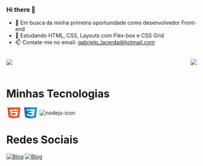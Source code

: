 ### Hi there 👋

- 🔭 Em busca da minha primeira oportunidade como desenvolvedor Front-end
- 🌱 Estudando HTML, CSS, Layouts com Flex-box e CSS Grid
- 📫 Contate-me no email: gabrielp_lacerda@hotmail.com

##

<div>
  
  <img  height="180em" src="https://github-readme-stats.vercel.app/api?username=Gabriel-silva-lacerda&show_icons=true&theme=dark&include_all_commits=true&count_private=true"/>
  <img align="right" height="180em" src="https://github-readme-stats.vercel.app/api/top-langs/?username=Gabriel-silva-lacerda&hide=less,scss&layout=compact&langs_count=16&theme=dark"/>
</div>

<div> 
  <div style="display: inline_block"><br>
    <h1>Minhas Tecnologias </h1>
    <img align="center" height="30" width="40" alt="html-icon" src="https://raw.githubusercontent.com/devicons/devicon/master/icons/html5/html5-original.svg">
    <img align="center" height="30" width="40" alt="css-icon" src="https://raw.githubusercontent.com/devicons/devicon/master/icons/css3/css3-original.svg">
    <img align="center" height="30" width="40" alt="nodejs-icon" src="https://cdn.jsdelivr.net/gh/devicons/devicon/icons/javascript/javascript-original.svg">
</div>
  
  <h1>Redes Sociais</h1>
    
  [![Blog](https://img.shields.io/badge/WhatsApp-25D366?style=for-the-badge&logo=whatsapp&logoColor=white)](https://web.whatsapp.com/)
  [![Blog](https://img.shields.io/badge/LinkedIn-0077B5?style=for-the-badge&logo=linkedin&logoColor=white)](https://www.linkedin.com/in/gabriel-s-6608b1120/)
  
</div>
  
 
 
  

